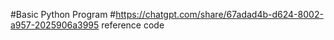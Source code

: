 #Basic Python Program
#https://chatgpt.com/share/67adad4b-d624-8002-a957-2025906a3995 reference code
